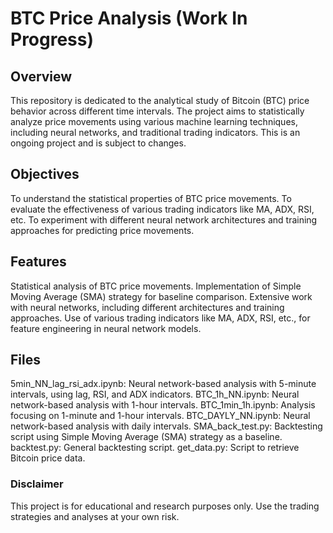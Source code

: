 # BTC Price Analysis (Work In Progress)
## Overview
This repository is dedicated to the analytical study of Bitcoin (BTC) price behavior across different time intervals. The project aims to statistically analyze price movements using various machine learning techniques, including neural networks, and traditional trading indicators. This is an ongoing project and is subject to changes.

## Objectives
To understand the statistical properties of BTC price movements.
To evaluate the effectiveness of various trading indicators like MA, ADX, RSI, etc.
To experiment with different neural network architectures and training approaches for predicting price movements.
## Features
Statistical analysis of BTC price movements.
Implementation of Simple Moving Average (SMA) strategy for baseline comparison.
Extensive work with neural networks, including different architectures and training approaches.
Use of various trading indicators like MA, ADX, RSI, etc., for feature engineering in neural network models.
## Files
5min_NN_lag_rsi_adx.ipynb: Neural network-based analysis with 5-minute intervals, using lag, RSI, and ADX indicators.
BTC_1h_NN.ipynb: Neural network-based analysis with 1-hour intervals.
BTC_1min_1h.ipynb: Analysis focusing on 1-minute and 1-hour intervals.
BTC_DAYLY_NN.ipynb: Neural network-based analysis with daily intervals.
SMA_back_test.py: Backtesting script using Simple Moving Average (SMA) strategy as a baseline.
backtest.py: General backtesting script.
get_data.py: Script to retrieve Bitcoin price data.

### Disclaimer
This project is for educational and research purposes only. Use the trading strategies and analyses at your own risk.


